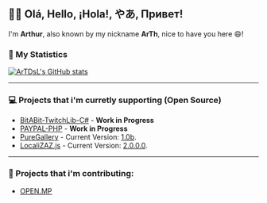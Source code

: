 ## :wave::smile: Olá, Hello, ¡Hola!, やあ, Привет!

I'm **Arthur**, also known by my nickname **ArTh**, nice to have you here :smile:!

### 💾 My Statistics
[![ArTDsL's GitHub stats](https://github-readme-stats.vercel.app/api?username=ArTDsL&show_icons=true&theme=tokyonight&hide=stars)](https://artdsl.space)



---

### :computer: Projects that i'm curretly supporting (Open Source)

- [BitABit-TwitchLib-C#](https://github.com/ArTDsL/BitABit-twitch) - **Work in Progress**
- [PAYPAL-PHP](https://github.com/ArTDsL/PAYPAL-PHP) - **Work in Progress**
- [PureGallery](https://github.com/ArTDsL/puregallery-js) - Current Version: [1.0b](https://github.com/ArTDsL/puregallery-js/releases/tag/1.0).
- [LocaliZAZ.js](https://github.com/ArTDsL/LocaliZAZ.js) - Current Version: [2.0.0.0](https://github.com/ArTDsL/LocaliZAZ.js/releases/tag/2.0.0.0).

---

### :gift_heart: Projects that i'm contributing:
- [OPEN.MP](https://github.com/openmultiplayer/web/)

